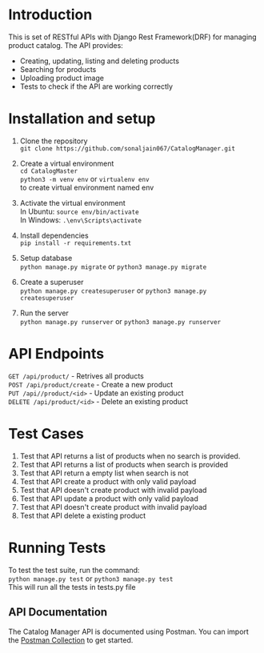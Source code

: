 # Introduction
This is set of RESTful APIs with Django Rest Framework(DRF) for managing product catalog. The API provides:
- Creating, updating, listing and deleting products
- Searching for products
- Uploading product image
- Tests to check if the API are working correctly

# Installation and setup 
1. Clone the repository  <br/>
`git clone https://github.com/sonaljain067/CatalogManager.git`

2. Create a virtual environment  <br/>
`cd CatalogMaster` <br/>
`python3 -m venv env`   or  `virtualenv env`  <br/>
to create virtual environment named env

3. Activate the virtual environment  <br/>
In Ubuntu: `source env/bin/activate`  <br/>
In Windows: `.\env\Scripts\activate`

4. Install dependencies  <br/>
`pip install -r requirements.txt`

5. Setup database  <br/>
`python manage.py migrate` or `python3 manage.py migrate`

6. Create a superuser  <br/>
`python manage.py createsuperuser` or `python3 manage.py createsuperuser`
6. Run the server  <br/>
`python manage.py runserver` or `python3 manage.py runserver`


# API Endpoints
`GET /api/product/` - Retrives all products  <br/>
`POST /api/product/create` - Create a new product  <br/>
`PUT /api//product/<id>` - Update an existing product  <br/>
`DELETE /api/product/<id>` - Delete an existing product  <br/>

# Test Cases
1. Test that API returns a list of products when no search is provided.
2. Test that API returns a list of products when search is provided
3. Test that API return a empty list when search is not 
4. Test that API create a product with only valid payload
5. Test that API doesn't create product with invalid payload
6. Test that API update a product with only valid payload
7. Test that API doesn't create product with invalid payload
6. Test that API delete a existing product 


# Running Tests 
To test the test suite, run the command:  <br/>
`python manage.py test` or `python3 manage.py test` <br/>
This will run all the tests in tests.py file

## API Documentation
The Catalog Manager API is documented using Postman. You can import the [Postman Collection](https://www.postman.com/restless-escape-344804/workspace/api-documentation/collection/17433654-4efb991e-bc8b-428b-a102-f0bd0130595d?action=share&creator=17433654) to get started.
